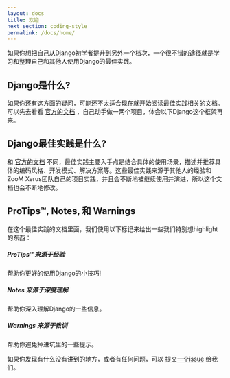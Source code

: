 ```yaml
---
layout: docs
title: 欢迎
next_section: coding-style
permalink: /docs/home/
---
```


如果你想把自己从Django初学者提升到另外一个档次，一个很不错的途径就是学习和整理自己和其他人使用Django的最佳实践。

## Django是什么?

如果你还有这方面的疑问，可能还不太适合现在就开始阅读最佳实践相关的文档。可以先去看看 [官方的文档](https://docs.djangoproject.com/en/1.5/) ，自己动手做一两个项目，体会以下Django这个框架再来。

## Django最佳实践是什么?

和 [官方的文档](https://docs.djangoproject.com/en/1.5/) 不同，最佳实践主要入手点是结合具体的使用场景，描述并推荐具体的编码风格、开发模式、解决方案等。这些最佳实践来源于其他人的经验和ZooM Xerus团队自己的项目实践，并且会不断地被继续使用并演进，所以这个文档也会不断地修改。

## ProTips™, Notes, 和 Warnings

在这个最佳实践的文档里面，我们使用以下标记来给出一些我们特别想highlight的东西：

<div class="note">
  <h5>ProTips™ 来源于经验</h5>
  <p>帮助你更好的使用Django的小技巧!</p>
</div>

<div class="note info">
  <h5>Notes 来源于深度理解</h5>
  <p>帮助你深入理解Django的一些信息。</p>
</div>

<div class="note warning">
  <h5>Warnings 来源于教训</h5>
  <p>帮助你避免掉进坑里的一些提示。</p>
</div>

如果你发现有什么没有讲到的地方，或者有任何问题，可以 [提交一个issue](https://github.com/lenciel/django-best-practices/issues/new) 给我们。
